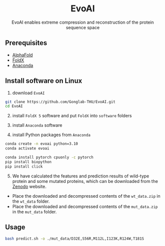 <h1 align="center">EvoAI</h1>
<p align="center">EvoAI enables extreme compression and reconstruction of the protein sequence space</p>

## Prerequisites

* [AlphaFold](https://github.com/deepmind/alphafold)
* [FoldX](https://foldxsuite.crg.eu)
* [Anaconda](https://www.anaconda.com)

## Install software on Linux

1. download `EvoAI`

```bash
git clone https://github.com/Gonglab-THU/EvoAI.git
cd EvoAI
```

2. install `FoldX 5` software and put `FoldX` into `software` folders

3. install `Anaconda` software

4. install Python packages from `Anaconda`

```bash
conda create -n evoai python=3.10
conda activate evoai

conda install pytorch cpuonly -c pytorch
pip install biopython
pip install click
```

5. We have calculated the features and prediction results of wild-type protein and some mutated proteins, which can be downloaded from the [Zenodo](https://zenodo.org/doi/10.5281/zenodo.10686156) website.

* Place the downloaded and decompressed contents of the `wt_data.zip` in the `wt_data` folder.
* Place the downloaded and decompressed contents of the `mut_data.zip` in the `mut_data` folder.

## Usage

```bash
bash predict.sh -o ./mut_data/D32E,S56R,M112L,I123K,R124W,T181S
```
